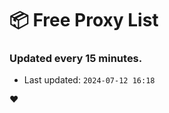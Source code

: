 # :package: Free Proxy List
### Updated every 15 minutes.

- Last updated: `2024-07-12 16:18`

:heart:
